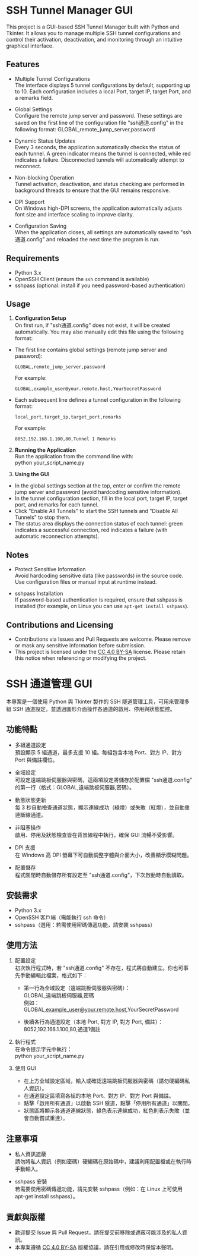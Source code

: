 # SSH Tunnel Manager GUI

This project is a GUI-based SSH Tunnel Manager built with Python and Tkinter. It allows you to manage multiple SSH tunnel configurations and control their activation, deactivation, and monitoring through an intuitive graphical interface.

## Features

- Multiple Tunnel Configurations  
  The interface displays 5 tunnel configurations by default, supporting up to 10. Each configuration includes a local Port, target IP, target Port, and a remarks field.

- Global Settings  
  Configure the remote jump server and password. These settings are saved on the first line of the configuration file "ssh通道.config" in the following format:
  GLOBAL,remote_jump_server,password

- Dynamic Status Updates  
Every 3 seconds, the application automatically checks the status of each tunnel. A green indicator means the tunnel is connected, while red indicates a failure. Disconnected tunnels will automatically attempt to reconnect.

- Non-blocking Operation  
Tunnel activation, deactivation, and status checking are performed in background threads to ensure that the GUI remains responsive.

- DPI Support  
On Windows high-DPI screens, the application automatically adjusts font size and interface scaling to improve clarity.

- Configuration Saving  
When the application closes, all settings are automatically saved to "ssh通道.config" and reloaded the next time the program is run.

## Requirements

- Python 3.x  
- OpenSSH Client (ensure the `ssh` command is available)  
- sshpass (optional: install if you need password-based authentication)

## Usage

1. **Configuration Setup**  
 On first run, if "ssh通道.config" does not exist, it will be created automatically. You may also manually edit this file using the following format:
 - The first line contains global settings (remote jump server and password):  
   ```
   GLOBAL,remote_jump_server,password
   ```
   For example:  
   ```
   GLOBAL,example_user@your.remote.host,YourSecretPassword
   ```
   
 - Each subsequent line defines a tunnel configuration in the following format:  
   ```
   local_port,target_ip,target_port,remarks
   ```
   For example:  
   ```
   8052,192.168.1.100,80,Tunnel 1 Remarks
   ```

2. **Running the Application**  
 Run the application from the command line with:  
 python your_script_name.py

3. **Using the GUI**  
- In the global settings section at the top, enter or confirm the remote jump server and password (avoid hardcoding sensitive information).  
- In the tunnel configuration section, fill in the local port, target IP, target port, and remarks for each tunnel.  
- Click "Enable All Tunnels" to start the SSH tunnels and "Disable All Tunnels" to stop them.  
- The status area displays the connection status of each tunnel: green indicates a successful connection, red indicates a failure (with automatic reconnection attempts).

## Notes

- Protect Sensitive Information  
Avoid hardcoding sensitive data (like passwords) in the source code. Use configuration files or manual input at runtime instead.

- sshpass Installation  
If password-based authentication is required, ensure that sshpass is installed (for example, on Linux you can use `apt-get install sshpass`).

## Contributions and Licensing

- Contributions via Issues and Pull Requests are welcome. Please remove or mask any sensitive information before submission.  
- This project is licensed under the [CC 4.0 BY-SA](https://creativecommons.org/licenses/by-sa/4.0/) license. Please retain this notice when referencing or modifying the project.








# SSH 通道管理 GUI

本專案是一個使用 Python 與 Tkinter 製作的 SSH 隧道管理工具，可用來管理多組 SSH 通道設定，並透過圖形介面操作各通道的啟用、停用與狀態監控。

## 功能特點

- 多組通道設定  
  預設顯示 5 組通道，最多支援 10 組。每組包含本地 Port、對方 IP、對方 Port 與備註欄位。

- 全域設定  
  可設定遠端跳板伺服器與密碼，這兩項設定將儲存於配置檔 "ssh通道.config" 的第一行（格式：GLOBAL,遠端跳板伺服器,密碼）。

- 動態狀態更新  
  每 3 秒自動檢查通道狀態，顯示連線成功（綠燈）或失敗（紅燈），並自動重連斷線通道。

- 非阻塞操作  
  啟用、停用及狀態檢查皆在背景線程中執行，確保 GUI 流暢不受影響。

- DPI 支援  
  在 Windows 高 DPI 螢幕下可自動調整字體與介面大小，改善顯示模糊問題。

- 配置儲存  
  程式關閉時自動儲存所有設定至 "ssh通道.config"，下次啟動時自動讀取。

## 安裝需求

- Python 3.x  
- OpenSSH 客戶端（需能執行 ssh 命令）  
- sshpass（選用：若需使用密碼傳遞功能，請安裝 sshpass）

## 使用方法

1. 配置設定  
   初次執行程式時，若 "ssh通道.config" 不存在，程式將自動建立。你也可事先手動編輯此檔案，格式如下：
   - 第一行為全域設定（遠端跳板伺服器與密碼）：  
     GLOBAL,遠端跳板伺服器,密碼  
     例如：GLOBAL,example_user@your.remote.host,YourSecretPassword
     
   - 後續各行為通道設定（本地 Port, 對方 IP, 對方 Port, 備註）：  
     8052,192.168.1.100,80,通道1備註

2. 執行程式  
   在命令提示字元中執行：  
   python your_script_name.py

3. 使用 GUI  
   - 在上方全域設定區域，輸入或確認遠端跳板伺服器與密碼（請勿硬編碼私人資訊）。  
   - 在通道設定區填寫各組的本地 Port、對方 IP、對方 Port 與備註。  
   - 點擊「啟用所有通道」以啟動 SSH 隧道，點擊「停用所有通道」以關閉。  
   - 狀態區將顯示各通道連線狀態，綠色表示連線成功，紅色則表示失敗（並會自動嘗試重連）。

## 注意事項

- 私人資訊遮蔽  
  請勿將私人資訊（例如密碼）硬編碼在原始碼中，建議利用配置檔或在執行時手動輸入。

- sshpass 安裝  
  若需要使用密碼傳遞功能，請先安裝 sshpass（例如：在 Linux 上可使用 apt-get install sshpass）。

## 貢獻與版權

- 歡迎提交 Issue 與 Pull Request，請在提交前移除或遮蔽可能涉及的私人資訊。  
- 本專案遵循 [CC 4.0 BY-SA](https://creativecommons.org/licenses/by-sa/4.0/) 版權協議，請在引用或修改時保留本聲明。
